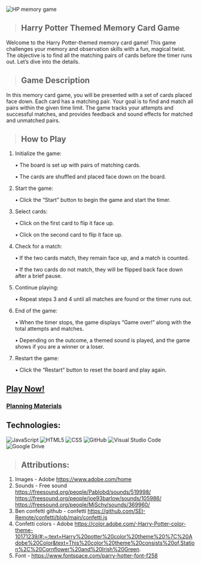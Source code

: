 ![HP memory game](./images/Screenshot%202024-07-25%20at%2012.39.40 PM.png)

> ## Harry Potter Themed Memory Card Game

Welcome to the Harry Potter-themed memory card game! This game challenges your memory and observation skills with a fun, magical twist. The objective is to find all the matching pairs of cards before the timer runs out. Let’s dive into the details.


> ## Game Description

In this memory card game, you will be presented with a set of cards placed face down. Each card has a matching pair. Your goal is to find and match all pairs within the given time limit. The game tracks your attempts and successful matches, and provides feedback and sound effects for matched and unmatched pairs.

> ## How to Play

1. Initialize the game:

	•	The board is set up with pairs of matching cards.

	•	The cards are shuffled and placed face down on the board.
2.	Start the game:

	•	Click the “Start” button to begin the game and start the timer.
3.	Select cards:

	•	Click on the first card to flip it face up.

	•	Click on the second card to flip it face up.
4.	Check for a match:

	•	If the two cards match, they remain face up, and a match is counted.

	•	If the two cards do not match, they will be flipped back face down after a brief pause.

5.	Continue playing:

	•	Repeat steps 3 and 4 until all matches are 
    found or the timer runs out.
6.	End of the game:

	•	When the timer stops, the game displays “Game over!” along with the total attempts and matches.

	•	Depending on the outcome, a themed sound is played, and the game shows if you are a winner or a loser.

7.	Restart the game:

	•	Click the “Restart” button to reset the board and play again.

## [Play Now!](https://lonnickr.github.io/HP-MemoryGame/)

### [Planning Materials](https://docs.google.com/document/d/1HnVUiSLnpWDbc8PDxR496tz9NvLvgcAIwIR096qPjsI/edit)

## Technologies: 
![JavaScript](https://img.shields.io/badge/javascript-%23323330.svg?style=for-the-badge&logo=javascript&logoColor=%23F7DF1E)
![HTML5](https://img.shields.io/badge/html5-%23E34F26.svg?style=for-the-badge&logo=html5&logoColor=white)
![CSS](https://camo.githubusercontent.com/9bb8902d6fde4b0ea32ebdb8e5162dd578cd13d693ab8d35ed5eb7daad78abf8/68747470733a2f2f696d672e736869656c64732e696f2f62616467652f4353532d3233393132303f267374796c653d666f722d7468652d6261646765266c6f676f3d63737333266c6f676f436f6c6f723d7768697465)
![GitHub](https://img.shields.io/badge/github-%23121011.svg?style=for-the-badge&logo=github&logoColor=white)
![Visual Studio Code](https://img.shields.io/badge/Visual%20Studio%20Code-0078d7.svg?style=for-the-badge&logo=visual-studio-code&logoColor=white)
![Google Drive](https://img.shields.io/badge/Google%20Drive-4285F4?style=for-the-badge&logo=googledrive&logoColor=white)

> ## Attributions:
1. Images - Adobe https://www.adobe.com/home
2. Sounds - Free sound https://freesound.org/people/Pablobd/sounds/519998/
https://freesound.org/people/joe93barlow/sounds/105986/
https://freesound.org/people/MiSchy/sounds/369960/
3. Ben confetti github - confetti https://github.com/SEI-Remote/confetti/blob/main/confetti.js
4. Confetti colors - Adobe https://color.adobe.com/-Harry-Potter-color-theme-10171239/#:~:text=Harry%20potter%20color%20theme%20%7C%20Adobe%20Color&text=This%20color%20theme%20consists%20of,Station%2C%20Cornflower%20and%20Irish%20Green.
6. Font - https://www.fontspace.com/parry-hotter-font-f258